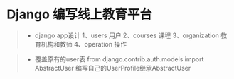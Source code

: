 # Django 编写线上教育平台

>* django app设计
   1、users   用户
   2、courses   课程
   3、organization   教育机构和教师
   4、operation  操作


>* 覆盖原有的user表
   from django.contrib.auth.models import AbstractUser
   编写自己的UserProfile继承AbstractUser